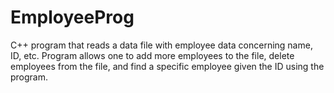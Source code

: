 # EmployeeProg
C++ program that reads a data file with employee data concerning name, ID, etc. Program allows one to add more employees to the file, delete employees from the file, and find a specific employee given the ID using the program. 

